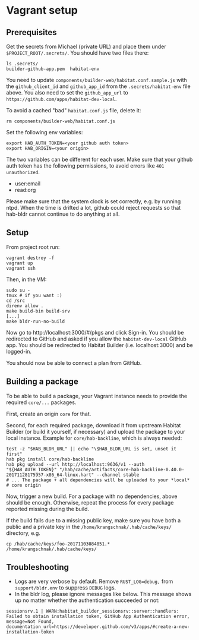 # Vagrant setup

## Prerequisites

Get the secrets from Michael (private URL) and place them under
`$PROJECT_ROOT/.secrets/`. You should have two files there:

```
ls .secrets/
builder-github-app.pem  habitat-env
```

You need to update `components/builder-web/habitat.conf.sample.js` with the
`github_client_id` and `github_app_id` from the `.secrets/habitat-env` file
above. You also need to set the `github_app_url` to
`https://github.com/apps/habitat-dev-local`.

To avoid a cached "bad" `habitat.conf.js` file, delete it:

```
rm components/builder-web/habitat.conf.js
```

Set the following env variables:

```
export HAB_AUTH_TOKEN=<your github auth token>
export HAB_ORIGIN=<your origin>
```

The two variables can be different for each user.
Make sure that your github auth token has the following permissions,
to avoid errors like `401 unauthorized`.

* user:email
* read:org

Please make sure that the system clock is set correctly, e.g. by running ntpd.
When the time is drifted a lot, github could reject requests so that hab-bldr
cannot continue to do anything at all.

## Setup

From project root run:

```
vagrant destroy -f
vagrant up
vagrant ssh
```

Then, in the VM:

```
sudo su -
tmux # if you want :)
cd /src
direnv allow .
make build-bin build-srv
[...]
make bldr-run-no-build
```

Now go to http://localhost:3000/#/pkgs and click Sign-in. You should be
redirected to GitHub and asked if you allow the `habitat-dev-local`
GitHub app. You should be redirected to Habitat Builder (i.e. localhost:3000)
and be logged-in.

You should now be able to connect a plan from GitHub.

## Building a package

To be able to build a package, your Vagrant instance needs to provide the
required `core/...` packages.

First, create an origin `core` for that.

Second, for each required package, download it from upstream Habitat Builder
(or build it yourself, if necessary) and upload the package to your local
instance. Example for `core/hab-backline`, which is always needed:

```
test -z "$HAB_BLDR_URL" || echo "\$HAB_BLDR_URL is set, unset it first"
hab pkg install core/hab-backline
hab pkg upload --url http://localhost:9636/v1 --auth "${HAB_AUTH_TOKEN}" "/hab/cache/artifacts/core-hab-backline-0.40.0-20171128175957-x86_64-linux.hart" --channel stable
# ... The package + all dependencies will be uploaded to your *local*
# core origin
```

Now, trigger a new build. For a package with no dependencies, above should
be enough. Otherwise, repeat the process for every package reported
missing during the build.

If the build fails due to a missing public key, make sure you have both
a public and a private key in the `/home/krangschnak/.hab/cache/keys/`
directory, e.g.

```
cp /hab/cache/keys/foo-20171103084851.* /home/krangschnak/.hab/cache/keys/
```

## Troubleshooting

* Logs are very verbose by default. Remove `RUST_LOG=debug,` from
  `support/bldr.env` to suppress `DEBUG` logs.
* In the bldr log, please ignore messages like below. This message shows up
  no matter whether the authentication succeeded or not:

```
sessionsrv.1 | WARN:habitat_builder_sessionsrv::server::handlers: Failed to obtain installation token, GitHub App Authentication error, message=Not Found, documentation_url=https://developer.github.com/v3/apps/#create-a-new-installation-token
```

